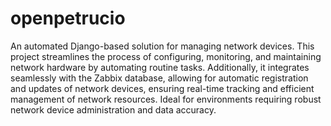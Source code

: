 # openpetrucio
An automated Django-based solution for managing network devices. This project streamlines the process of configuring, monitoring, and maintaining network hardware by automating routine tasks. Additionally, it integrates seamlessly with the Zabbix database, allowing for automatic registration and updates of network devices, ensuring real-time tracking and efficient management of network resources. Ideal for environments requiring robust network device administration and data accuracy.
